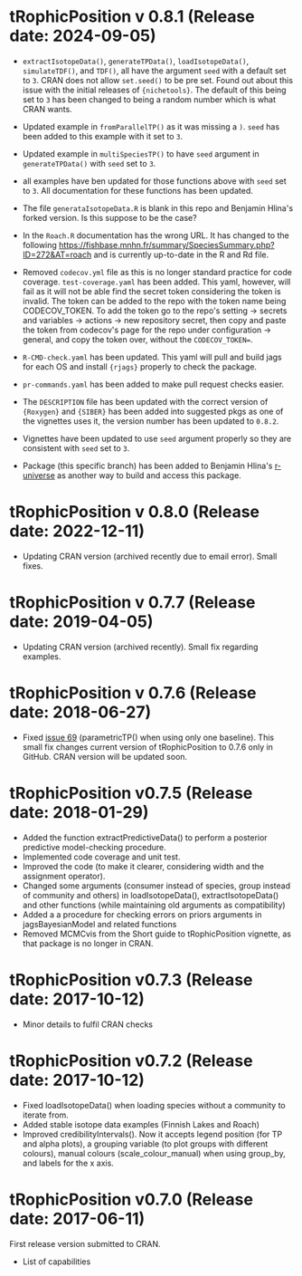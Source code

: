 tRophicPosition v 0.8.1 (Release date: 2024-09-05)
==============

-  `extractIsotopeData()`, `generateTPData()`, `loadIsotopeData()`, `simulateTDF()`, and `TDF()`, all have the argument `seed` with a default set to `3`. CRAN does not allow `set.seed()` to be pre set. Found out about this issue with the initial releases of `{nichetools}`. The default of this being set to `3` has been changed to being a random number which is what CRAN wants. 

- Updated example in `fromParallelTP()` as it was missing a `)`. `seed` has been added to this example with it set to `3`.

- Updated example in `multiSpeciesTP()` to have `seed` argument in `generateTPData()` with `seed` set to `3`. 
 
- all examples have ben updated for those functions above with `seed` set to `3`. All documentation for these functions has been updated. 

- The file `generataIsotopeData.R` is blank in this repo and Benjamin Hlina's forked version. Is this suppose to be the case? 

- In the `Roach.R` documentation has the wrong URL.  It has changed to the following https://fishbase.mnhn.fr/summary/SpeciesSummary.php?ID=272&AT=roach and is currently up-to-date in the R and Rd file. 

- Removed `codecov.yml` file as this is no longer standard practice for code coverage. `test-coverage.yaml` has been added. This yaml, however, will fail as it will not be able find the secret token considering the token is invalid. The token can be added to the repo with the token name being CODECOV_TOKEN. To add the token go to the repo's setting -> secrets and variables -> actions -> new repository secret, then copy and paste the token from codecov's page for the repo under configuration -> general, and copy the token over, without the `CODECOV_TOKEN=`. 

- `R-CMD-check.yaml` has been updated. This yaml will pull and build jags for each OS and install `{rjags}` properly to check the package. 

- `pr-commands.yaml` has been added to make pull request checks easier.

- The `DESCRIPTION` file has been updated with the correct version of `{Roxygen}` and `{SIBER}` has been added into suggested pkgs as one of the vignettes uses it, the version number has been updated to `0.8.2`. 

- Vignettes have been updated to use `seed` argument properly so they are consistent with `seed` set to `3`.

- Package (this specific branch) has been added to Benjamin Hlina's [r-universe](https://benjaminhlina.r-universe.dev/tRophicPosition) as another way to build and access this package. 

tRophicPosition v 0.8.0 (Release date: 2022-12-11)
==============

* Updating CRAN version (archived recently due to email error). Small fixes.

tRophicPosition v 0.7.7 (Release date: 2019-04-05)
==============

* Updating CRAN version (archived recently). Small fix regarding examples.

tRophicPosition v 0.7.6 (Release date: 2018-06-27)
==============

* Fixed [issue 69](https://github.com/clquezada/tRophicPosition/issues/69) (parametricTP() when using only one baseline). This small fix changes current version of tRophicPosition to 0.7.6 only in GitHub. CRAN version will be updated soon.

tRophicPosition v0.7.5 (Release date: 2018-01-29)
==============

* Added the function extractPredictiveData() to perform a posterior predictive model-checking procedure.
* Implemented code coverage and unit test.
* Improved the code (to make it clearer, considering width and the assignment operator).
* Changed some arguments (consumer instead of species, group instead of community and others) in loadIsotopeData(), extractIsotopeData() and other functions (while maintaining old arguments as compatibility)
* Added a a procedure for checking errors on priors arguments in jagsBayesianModel and related functions
* Removed MCMCvis from the Short guide to tRophicPosition vignette, as that package is no longer in CRAN.

tRophicPosition v0.7.3 (Release date: 2017-10-12)
==============

* Minor details to fulfil CRAN checks

tRophicPosition v0.7.2 (Release date: 2017-10-12)
==============

* Fixed loadIsotopeData() when loading species without a community to iterate from.
* Added stable isotope data examples (Finnish Lakes and Roach)
* Improved credibilityIntervals(). Now it accepts legend position (for TP and alpha plots), a grouping variable (to plot groups with different colours), manual colours (scale_colour_manual) when using group_by, and labels for the x axis.

tRophicPosition v0.7.0 (Release date: 2017-06-11)
==============

First release version submitted to CRAN.

* List of capabilities
